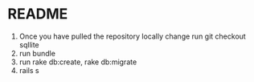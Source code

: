 # README

1. Once you have pulled the repository locally change run git checkout sqllite
2. run bundle
3. run rake db:create, rake db:migrate
4. rails s
